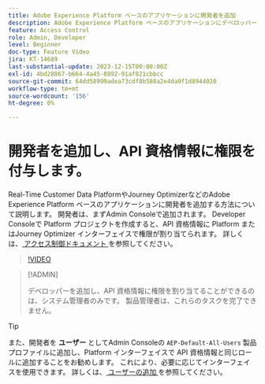 ```yaml
---
title: Adobe Experience Platform ベースのアプリケーションに開発者を追加
description: Adobe Experience Platform ベースのアプリケーションにデベロッパーを追加し、API 資格情報に権限を付与する方法について説明します
feature: Access Control
role: Admin, Developer
level: Beginner
doc-type: Feature Video
jira: KT-14689
last-substantial-update: 2023-12-15T00:00:00Z
exl-id: 4bd28867-b664-4a45-8892-91af821cbbcc
source-git-commit: 64dd58999adea73cdf8b580a2e4da9f1d8944020
workflow-type: tm+mt
source-wordcount: '156'
ht-degree: 0%

---
```


# 開発者を追加し、API 資格情報に権限を付与します。

Real-Time Customer Data PlatformやJourney OptimizerなどのAdobe Experience Platform ベースのアプリケーションに開発者を追加する方法について説明します。 開発者は、まずAdmin Consoleで追加されます。 Developer Consoleで Platform プロジェクトを作成すると、API 資格情報に Platform またはJourney Optimizer インターフェイスで権限が割り当てられます。 詳しくは、[ アクセス制御ドキュメント ](https://experienceleague.adobe.com/docs/experience-platform/access-control/home.html?lang=ja) を参照してください。

>[!VIDEO](https://video.tv.adobe.com/v/3426407?learn=on&enablevpops)

>[!ADMIN]
>
>デベロッパーを追加し、API 資格情報に権限を割り当てることができるのは、システム管理者のみです。 製品管理者は、これらのタスクを完了できません。

>[!TIP]
>
>また、開発者を **ユーザー** としてAdmin Consoleの `AEP-Default-All-Users` 製品プロファイルに追加し、Platform インターフェイスで API 資格情報と同じロールに追加することをお勧めします。 これにより、必要に応じてインターフェイスを使用できます。 詳しくは、[ ユーザーの追加 ](add-users.md) を参照してください。
